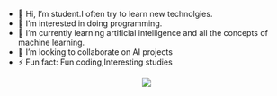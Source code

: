 - 👋 Hi, I’m student.I often try to learn new technolgies.
- 👀 I’m interested in doing programming.
- 🌱 I’m currently learning artificial intelligence and all the concepts of machine learning.
- 💞️ I’m looking to collaborate on AI projects
- ⚡ Fun fact: Fun coding,Interesting studies
<p align="center">
  <img src="https://capsule-render.vercel.app/api?text=Hey Everyone!🕹️&animation=fadeIn&type=waving&color=gradient&height=100"/>
</p>
<!---
Sonam-14/Sonam-14 is a ✨ special ✨ repository because its `README.md` (this file) appears on your GitHub profile.
You can click the Preview link to take a look at your changes.
--->
